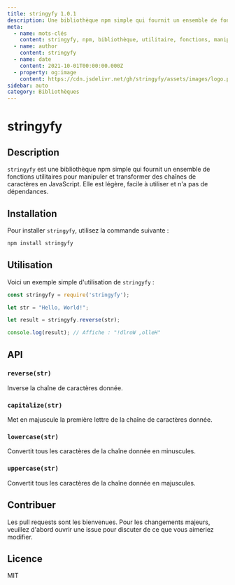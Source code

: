 ```yaml
---
title: stringyfy 1.0.1
description: Une bibliothèque npm simple qui fournit un ensemble de fonctions utilitaires pour manipuler et transformer des chaînes de caractères en JavaScript.
meta:
  - name: mots-clés
    content: stringyfy, npm, bibliothèque, utilitaire, fonctions, manipuler, transformer, chaînes, JavaScript
  - name: author
    content: stringyfy
  - name: date
    content: 2021-10-01T00:00:00.000Z
  - property: og:image
    content: https://cdn.jsdelivr.net/gh/stringyfy/assets/images/logo.png
sidebar: auto
category: Bibliothèques
---
```


# stringyfy

## Description

`stringyfy` est une bibliothèque npm simple qui fournit un ensemble de fonctions utilitaires pour manipuler et transformer des chaînes de caractères en JavaScript. Elle est légère, facile à utiliser et n'a pas de dépendances.

## Installation

Pour installer `stringyfy`, utilisez la commande suivante :

```bash
npm install stringyfy
```

## Utilisation

Voici un exemple simple d'utilisation de `stringyfy` :

```javascript
const stringyfy = require('stringyfy');

let str = "Hello, World!";

let result = stringyfy.reverse(str);

console.log(result); // Affiche : "!dlroW ,olleH"
```

## API

### `reverse(str)`

Inverse la chaîne de caractères donnée.

### `capitalize(str)`

Met en majuscule la première lettre de la chaîne de caractères donnée.

### `lowercase(str)`

Convertit tous les caractères de la chaîne donnée en minuscules.

### `uppercase(str)`

Convertit tous les caractères de la chaîne donnée en majuscules.

## Contribuer

Les pull requests sont les bienvenues. Pour les changements majeurs, veuillez d'abord ouvrir une issue pour discuter de ce que vous aimeriez modifier.

## Licence

MIT
